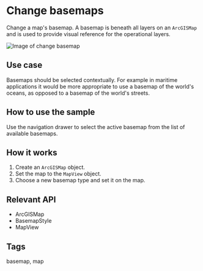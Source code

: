 # Change basemaps

Change a map's basemap. A basemap is beneath all layers on an `ArcGISMap` and is used to provide visual reference for the operational layers.

![Image of change basemap](change-basemaps.png)

## Use case

Basemaps should be selected contextually. For example in maritime applications it would be more appropriate to use a basemap of the world's oceans, as opposed to a basemap of the world's streets.

## How to use the sample

Use the navigation drawer to select the active basemap from the list of available basemaps.

## How it works

1. Create an `ArcGISMap` object.
2. Set the map to the `MapView` object.
3. Choose a new basemap type and set it on the map.

## Relevant API

* ArcGISMap
* BasemapStyle
* MapView

## Tags

basemap, map
